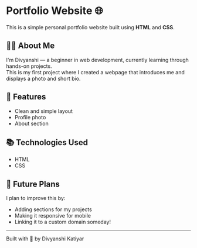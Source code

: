 # Portfolio Website 🌐

This is a simple personal portfolio website built using **HTML** and **CSS**.

## 🧑‍💻 About Me
I'm Divyanshi — a beginner in web development, currently learning through hands-on projects.  
This is my first project where I created a webpage that introduces me and displays a photo and short bio.

## 📁 Features
- Clean and simple layout
- Profile photo
- About section

## 📚 Technologies Used
- HTML
- CSS

## 🚀 Future Plans
I plan to improve this by:
- Adding sections for my projects
- Making it responsive for mobile
- Linking it to a custom domain someday!

---

Built with 💙 by Divyanshi Katiyar

